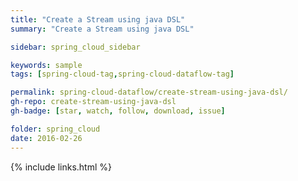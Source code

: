 ```yaml
---
title: "Create a Stream using java DSL"
summary: "Create a Stream using java DSL"

sidebar: spring_cloud_sidebar

keywords: sample
tags: [spring-cloud-tag,spring-cloud-dataflow-tag]

permalink: spring-cloud-dataflow/create-stream-using-java-dsl/
gh-repo: create-stream-using-java-dsl
gh-badge: [star, watch, follow, download, issue]

folder: spring_cloud
date: 2016-02-26
---
```


{% include links.html %}
